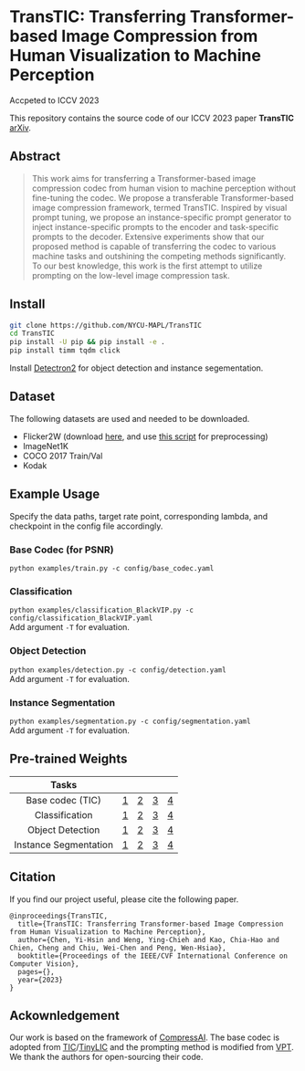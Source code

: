 # TransTIC: Transferring Transformer-based Image Compression from Human Visualization to Machine Perception
Accpeted to ICCV 2023

This repository contains the source code of our ICCV 2023 paper **TransTIC** [arXiv](https://arxiv.org/abs/2306.05085).

## Abstract
>This work aims for transferring a Transformer-based image compression codec from human vision to machine perception without fine-tuning the codec. We propose a transferable Transformer-based image compression framework, termed TransTIC. Inspired by visual prompt tuning, we propose an instance-specific prompt generator to inject instance-specific prompts to the encoder and task-specific prompts to the decoder. Extensive experiments show that our proposed method is capable of transferring the codec to various machine tasks and outshining the competing methods significantly. To our best knowledge, this work is the first attempt to utilize prompting on the low-level image compression task.

## Install

```bash
git clone https://github.com/NYCU-MAPL/TransTIC
cd TransTIC
pip install -U pip && pip install -e .
pip install timm tqdm click
```
Install [Detectron2](https://detectron2.readthedocs.io/en/latest/tutorials/install.html) for object detection and instance segementation.

## Dataset
The following datasets are used and needed to be downloaded.
- Flicker2W (download [here](https://github.com/liujiaheng/CompressionData), and use [this script](https://github.com/xyq7/InvCompress/tree/main/codes/scripts) for preprocessing)
- ImageNet1K
- COCO 2017 Train/Val
- Kodak

## Example Usage
Specify the data paths, target rate point, corresponding lambda, and checkpoint in the config file accordingly.

### Base Codec (for PSNR)
`python examples/train.py -c config/base_codec.yaml`

### Classification
`python examples/classification_BlackVIP.py -c config/classification_BlackVIP.yaml`<br>
Add argument `-T` for evaluation.

### Object Detection
`python examples/detection.py -c config/detection.yaml`<br>
Add argument `-T` for evaluation.

### Instance Segmentation
`python examples/segmentation.py -c config/segmentation.yaml`<br>
Add argument `-T` for evaluation.

## Pre-trained Weights
|         Tasks         |       |       |       |       |
|:---------------------:|-------|-------|-------|-------|
|     Base codec (TIC)  | [1](https://github.com/NYCU-MAPL/TransTIC/releases/download/v1.0/base_codec_1.pth.tar) | [2](https://github.com/NYCU-MAPL/TransTIC/releases/download/v1.0/base_codec_2.pth.tar) | [3](https://github.com/NYCU-MAPL/TransTIC/releases/download/v1.0/base_codec_3.pth.tar) | [4](https://github.com/NYCU-MAPL/TransTIC/releases/download/v1.0/base_codec_4.pth.tar) |
|     Classification    | [1](https://github.com/NYCU-MAPL/TransTIC/releases/download/v1.0/cls_1.pth.tar) | [2](https://github.com/NYCU-MAPL/TransTIC/releases/download/v1.0/cls_2.pth.tar) | [3](https://github.com/NYCU-MAPL/TransTIC/releases/download/v1.0/cls_3.pth.tar) | [4](https://github.com/NYCU-MAPL/TransTIC/releases/download/v1.0/cls_4.pth.tar) |
|    Object Detection   | [1](https://github.com/NYCU-MAPL/TransTIC/releases/download/v1.0/det_1.pth.tar) | [2](https://github.com/NYCU-MAPL/TransTIC/releases/download/v1.0/det_2.pth.tar) | [3](https://github.com/NYCU-MAPL/TransTIC/releases/download/v1.0/det_3.pth.tar) | [4](https://github.com/NYCU-MAPL/TransTIC/releases/download/v1.0/det_4.pth.tar) |
| Instance Segmentation | [1](https://github.com/NYCU-MAPL/TransTIC/releases/download/v1.0/seg_1.pth.tar) | [2](https://github.com/NYCU-MAPL/TransTIC/releases/download/v1.0/seg_2.pth.tar) | [3](https://github.com/NYCU-MAPL/TransTIC/releases/download/v1.0/seg_3.pth.tar) | [4](https://github.com/NYCU-MAPL/TransTIC/releases/download/v1.0/seg_4.pth.tar) |

## Citation
If you find our project useful, please cite the following paper.
```
@inproceedings{TransTIC,
  title={TransTIC: Transferring Transformer-based Image Compression from Human Visualization to Machine Perception},
  author={Chen, Yi-Hsin and Weng, Ying-Chieh and Kao, Chia-Hao and Chien, Cheng and Chiu, Wei-Chen and Peng, Wen-Hsiao},
  booktitle={Proceedings of the IEEE/CVF International Conference on Computer Vision},
  pages={},
  year={2023}
}
```

## Ackownledgement
Our work is based on the framework of [CompressAI](https://github.com/InterDigitalInc/CompressAI). The base codec is adopted from [TIC](https://github.com/lumingzzz/TIC)/[TinyLIC](https://github.com/lumingzzz/TinyLIC) and the prompting method is modified from [VPT](https://github.com/KMnP/vpt). We thank the authors for open-sourcing their code.
